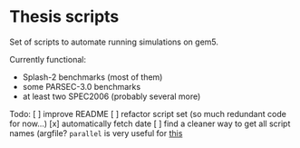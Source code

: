 # Thesis scripts

Set of scripts to automate running simulations on gem5.

Currently functional:
- Splash-2 benchmarks (most of them)
- some PARSEC-3.0 benchmarks
- at least two SPEC2006 (probably several more)

Todo:
[ ] improve README
[ ] refactor script set (so much redundant code for now...)
[x] automatically fetch date
[ ] find a cleaner way to get all script names (argfile? ``parallel`` is very
useful for [this](https://www.gnu.org/software/parallel/parallel_tutorial.html#Linking-arguments-from-input-sources)
